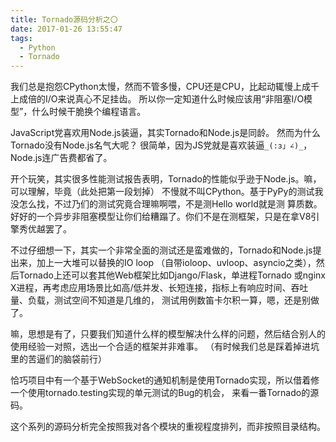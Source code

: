 ```yaml
---
title: Tornado源码分析之〇
date: 2017-01-26 13:55:47
tags: 
  - Python
  - Tornado
---
```


我们总是抱怨CPython太慢，然而不管多慢，CPU还是CPU，比起动辄慢上成千上成倍的I/O来说真心不足挂齿。
所以你一定知道什么时候应该用“非阻塞I/O模型”，什么时候干脆换个编程语言。

JavaScript党喜欢用Node.js装逼，其实Tornado和Node.js是同龄。
然而为什么Tornado没有Node.js名气大呢？
很简单，因为JS党就是喜欢装逼`_(:з」∠)_`，Node.js连广告费都省了。

开个玩笑，其实很多性能测试报告表明，Tornado的性能似乎逊于Node.js。嘛，可以理解，毕竟（此处把第一段划掉）
不慢就不叫CPython。基于PyPy的测试我没怎么找，不过乃们的测试究竟合理嘛啊喂，不是测Hello world就是测
算质数。好好的一个异步非阻塞模型让你们给糟蹋了。你们不是在测框架，只是在拿V8引擎秀优越罢了。

不过仔细想一下，其实一个非常全面的测试还是蛮难做的，Tornado和Node.js提出来，加上一大堆可以替换的IO loop
（自带ioloop、uvloop、asyncio之类），然后Tornado上还可以套其他Web框架比如Django/Flask，单进程Tornado
或nginx X进程，再考虑应用场景比如高/低并发、长短连接，指标上有响应时间、吞吐量、负载，测试空间不知道是几维的，
测试用例数笛卡尔积一算，嗯，还是别做了。

嘛，思想是有了，只要我们知道什么样的模型解决什么样的问题，然后结合别人的使用经验一对照，选出一个合适的框架并非难事。
（有时候我们总是踩着掉进坑里的苦逼们的脑袋前行）

恰巧项目中有一个基于WebSocket的通知机制是使用Tornado实现，所以借着修一个使用tornado.testing实现的单元测试的Bug的机会，
来看一番Tornado的源码。

这个系列的源码分析完全按照我对各个模块的重视程度排列，而非按照目录结构。
